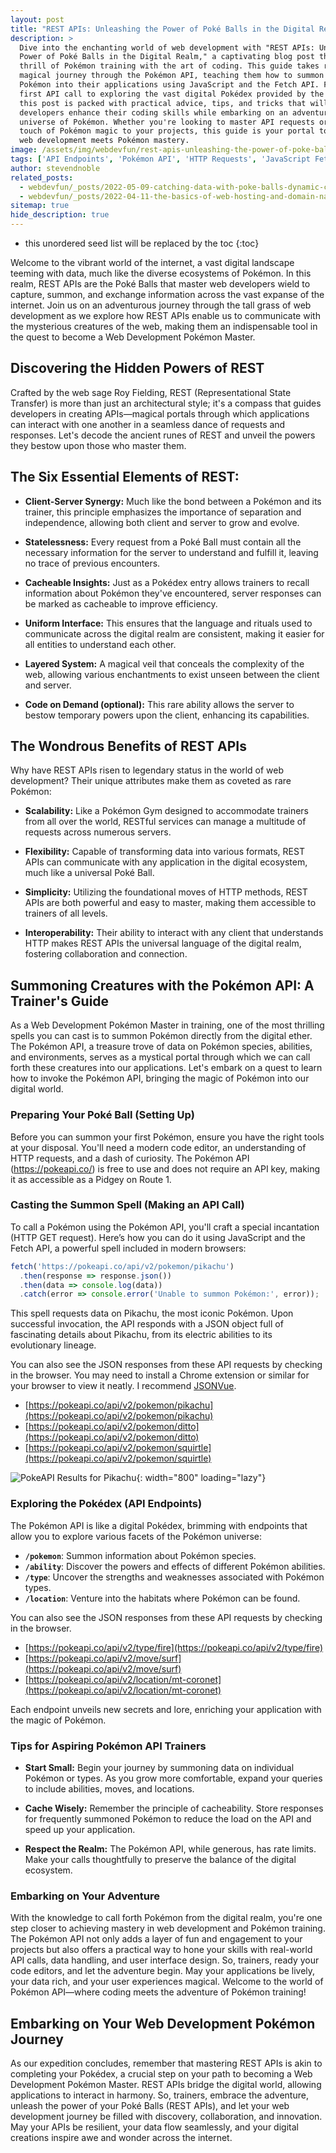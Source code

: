```yaml
---
layout: post
title: "REST APIs: Unleashing the Power of Poké Balls in the Digital Realm"
description: >
  Dive into the enchanting world of web development with "REST APIs: Unleashing the
  Power of Poké Balls in the Digital Realm," a captivating blog post that merges the
  thrill of Pokémon training with the art of coding. This guide takes readers on a
  magical journey through the Pokémon API, teaching them how to summon their favorite
  Pokémon into their applications using JavaScript and the Fetch API. From making your
  first API call to exploring the vast digital Pokédex provided by the Pokémon API,
  this post is packed with practical advice, tips, and tricks that will help budding
  developers enhance their coding skills while embarking on an adventure in the vast
  universe of Pokémon. Whether you're looking to master API requests or simply bring a
  touch of Pokémon magic to your projects, this guide is your portal to a world where
  web development meets Pokémon mastery.
image: /assets/img/webdevfun/rest-apis-unleashing-the-power-of-poke-balls-in-the-digital-realm.jpg
tags: ['API Endpoints', 'Pokémon API', 'HTTP Requests', 'JavaScript Fetch API', 'API Calls']
author: stevendnoble
related_posts:
  - webdevfun/_posts/2022-05-09-catching-data-with-poke-balls-dynamic-content-with-html-templating-and-the-pokeapi.md
  - webdevfun/_posts/2022-04-11-the-basics-of-web-hosting-and-domain-names.md
sitemap: true
hide_description: true
---
```


* this unordered seed list will be replaced by the toc
{:toc}

Welcome to the vibrant world of the internet, a vast digital landscape teeming with data, much like the diverse ecosystems of Pokémon. In this realm, REST APIs are the Poké Balls that master web developers wield to capture, summon, and exchange information across the vast expanse of the internet. Join us on an adventurous journey through the tall grass of web development as we explore how REST APIs enable us to communicate with the mysterious creatures of the web, making them an indispensable tool in the quest to become a Web Development Pokémon Master.

## Discovering the Hidden Powers of REST

Crafted by the web sage Roy Fielding, REST (Representational State Transfer) is more than just an architectural style; it's a compass that guides developers in creating APIs—magical portals through which applications can interact with one another in a seamless dance of requests and responses. Let's decode the ancient runes of REST and unveil the powers they bestow upon those who master them.

## The Six Essential Elements of REST:

* **Client-Server Synergy:** Much like the bond between a Pokémon and its trainer, this principle emphasizes the importance of separation and independence, allowing both client and server to grow and evolve.

* **Statelessness:** Every request from a Poké Ball must contain all the necessary information for the server to understand and fulfill it, leaving no trace of previous encounters.

* **Cacheable Insights:** Just as a Pokédex entry allows trainers to recall information about Pokémon they've encountered, server responses can be marked as cacheable to improve efficiency.

* **Uniform Interface:** This ensures that the language and rituals used to communicate across the digital realm are consistent, making it easier for all entities to understand each other.

* **Layered System:** A magical veil that conceals the complexity of the web, allowing various enchantments to exist unseen between the client and server.

* **Code on Demand (optional):** This rare ability allows the server to bestow temporary powers upon the client, enhancing its capabilities.

## The Wondrous Benefits of REST APIs

Why have REST APIs risen to legendary status in the world of web development? Their unique attributes make them as coveted as rare Pokémon:

* **Scalability:** Like a Pokémon Gym designed to accommodate trainers from all over the world, RESTful services can manage a multitude of requests across numerous servers.

* **Flexibility:** Capable of transforming data into various formats, REST APIs can communicate with any application in the digital ecosystem, much like a universal Poké Ball.

* **Simplicity:** Utilizing the foundational moves of HTTP methods, REST APIs are both powerful and easy to master, making them accessible to trainers of all levels.

* **Interoperability:** Their ability to interact with any client that understands HTTP makes REST APIs the universal language of the digital realm, fostering collaboration and connection.

## Summoning Creatures with the Pokémon API: A Trainer's Guide

As a Web Development Pokémon Master in training, one of the most thrilling spells you can cast is to summon Pokémon directly from the digital ether. The Pokémon API, a treasure trove of data on Pokémon species, abilities, and environments, serves as a mystical portal through which we can call forth these creatures into our applications. Let's embark on a quest to learn how to invoke the Pokémon API, bringing the magic of Pokémon into our digital world.

### Preparing Your Poké Ball (Setting Up)

Before you can summon your first Pokémon, ensure you have the right tools at your disposal. You'll need a modern code editor, an understanding of HTTP requests, and a dash of curiosity. The Pokémon API (https://pokeapi.co/) is free to use and does not require an API key, making it as accessible as a Pidgey on Route 1.

### Casting the Summon Spell (Making an API Call)

To call a Pokémon using the Pokémon API, you'll craft a special incantation (HTTP GET request). Here’s how you can do it using JavaScript and the Fetch API, a powerful spell included in modern browsers:

~~~javascript
fetch('https://pokeapi.co/api/v2/pokemon/pikachu')
  .then(response => response.json())
  .then(data => console.log(data))
  .catch(error => console.error('Unable to summon Pokémon:', error));
~~~

This spell requests data on Pikachu, the most iconic Pokémon. Upon successful invocation, the API responds with a JSON object full of fascinating details about Pikachu, from its electric abilities to its evolutionary lineage.

You can also see the JSON responses from these API requests by checking in the browser. You may need to install a Chrome extension or similar for your browser to view it neatly. I recommend [JSONVue](https://chromewebstore.google.com/detail/jsonvue/chklaanhfefbnpoihckbnefhakgolnmc).

* [https://pokeapi.co/api/v2/pokemon/pikachu](https://pokeapi.co/api/v2/pokemon/pikachu)
* [https://pokeapi.co/api/v2/pokemon/ditto](https://pokeapi.co/api/v2/pokemon/ditto)
* [https://pokeapi.co/api/v2/pokemon/squirtle](https://pokeapi.co/api/v2/pokemon/squirtle)

![PokeAPI Results for Pikachu](/assets/img/webdevfun/pokemon/pikachu.png){: width="800" loading="lazy"}

### Exploring the Pokédex (API Endpoints)

The Pokémon API is like a digital Pokédex, brimming with endpoints that allow you to explore various facets of the Pokémon universe:

* **`/pokemon`**: Summon information about Pokémon species.
* **`/ability`**: Discover the powers and effects of different Pokémon abilities.
* **`/type`**: Uncover the strengths and weaknesses associated with Pokémon types.
* **`/location`**: Venture into the habitats where Pokémon can be found.

You can also see the JSON responses from these API requests by checking in the browser.

* [https://pokeapi.co/api/v2/type/fire](https://pokeapi.co/api/v2/type/fire)
* [https://pokeapi.co/api/v2/move/surf](https://pokeapi.co/api/v2/move/surf)
* [https://pokeapi.co/api/v2/location/mt-coronet](https://pokeapi.co/api/v2/location/mt-coronet)

Each endpoint unveils new secrets and lore, enriching your application with the magic of Pokémon.

### Tips for Aspiring Pokémon API Trainers

* **Start Small:** Begin your journey by summoning data on individual Pokémon or types. As you grow more comfortable, expand your queries to include abilities, moves, and locations.

* **Cache Wisely:** Remember the principle of cacheability. Store responses for frequently summoned Pokémon to reduce the load on the API and speed up your application.

* **Respect the Realm:** The Pokémon API, while generous, has rate limits. Make your calls thoughtfully to preserve the balance of the digital ecosystem.

### Embarking on Your Adventure

With the knowledge to call forth Pokémon from the digital realm, you're one step closer to achieving mastery in web development and Pokémon training. The Pokémon API not only adds a layer of fun and engagement to your projects but also offers a practical way to hone your skills with real-world API calls, data handling, and user interface design. So, trainers, ready your code editors, and let the adventure begin. May your applications be lively, your data rich, and your user experiences magical. Welcome to the world of Pokémon API—where coding meets the adventure of Pokémon training!

## Embarking on Your Web Development Pokémon Journey
As our expedition concludes, remember that mastering REST APIs is akin to completing your Pokédex, a crucial step on your path to becoming a Web Development Pokémon Master. REST APIs bridge the digital world, allowing applications to interact in harmony. So, trainers, embrace the adventure, unleash the power of your Poké Balls (REST APIs), and let your web development journey be filled with discovery, collaboration, and innovation. May your APIs be resilient, your data flow seamlessly, and your digital creations inspire awe and wonder across the internet.